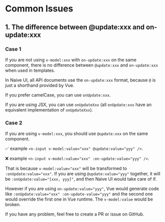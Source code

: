 # Common Issues

## 1. The difference between @update:xxx and on-update:xxx

### Case 1

If you are not using `v-model:xxx` with `on-update:xxx` on the same component, there is no difference between `@update:xxx` and `on-update:xxx` when used in templates.

In Naive UI, all API documents use the `on-update:xxx` format, because `@` is just a shorthand provided by Vue.

If you prefer camelCase, you can use `onUpdate:xxx`.

If you are using JSX, you can use `onUpdateXxx` (all `onUpdate:xxx` have an equivalent implementation of `onUpdateXxx`).

### Case 2

If you are using `v-model:xxx`, you should use `@update:xxx` on the same component.

✅ example `<n-input v-model:value="xxx" @update:value="yyy" />`.

❌ example `<n-input v-model:value="xxx" :on-update:value="yyy" />`.

That is because `v-model:value="xxx"` will be transformed to `:onUpdate:value="xxx"`. If you are using `@update:value="yyy"` together, it will be `:onUpdate:value="[xxx, yyy]"`, and then Naive UI would take care of if.

However if you are using `on-update:value="yyy"`, Vue would generate code like `:onUpdate:value="xxx" :on-update-value="yyy"` and the second one would override the first one in Vue runtime. The `v-model:value` would be broken.

If you have any problem, feel free to create a PR or issue on GitHub.

